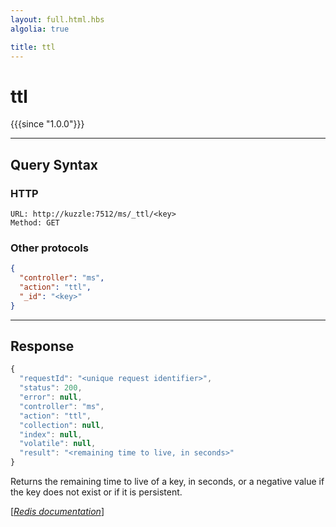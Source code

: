 ```yaml
---
layout: full.html.hbs
algolia: true

title: ttl
---
```


# ttl

{{{since "1.0.0"}}}




---

## Query Syntax

### HTTP

```http
URL: http://kuzzle:7512/ms/_ttl/<key>
Method: GET
```

### Other protocols


```json
{
  "controller": "ms",
  "action": "ttl",
  "_id": "<key>"
}
```

---

## Response

```javascript
{
  "requestId": "<unique request identifier>",
  "status": 200,
  "error": null,
  "controller": "ms",
  "action": "ttl",
  "collection": null,
  "index": null,
  "volatile": null,
  "result": "<remaining time to live, in seconds>"
}
```

Returns the remaining time to live of a key, in seconds, or a negative value if the key does not exist or if it is persistent.

[[_Redis documentation_]](https://redis.io/commands/ttl)
